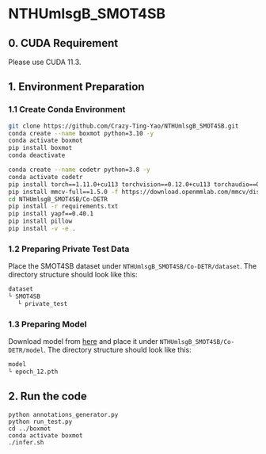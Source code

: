 # NTHUmlsgB_SMOT4SB

## 0. CUDA Requirement
Please use CUDA 11.3.

## 1. Environment Preparation
### 1.1 Create Conda Environment
```bash
git clone https://github.com/Crazy-Ting-Yao/NTHUmlsgB_SMOT4SB.git
conda create --name boxmot python=3.10 -y
conda activate boxmot
pip install boxmot
conda deactivate

conda create --name codetr python=3.8 -y
conda activate codetr
pip install torch==1.11.0+cu113 torchvision==0.12.0+cu113 torchaudio==0.11.0 --extra-index-url https://download.pytorch.org/whl/cu113 
pip install mmcv-full==1.5.0 -f https://download.openmmlab.com/mmcv/dist/cu113/torch1.11.0/index.html
cd NTHUmlsgB_SMOT4SB/Co-DETR
pip install -r requirements.txt
pip install yapf==0.40.1
pip install pillow
pip install -v -e .
```

### 1.2 Preparing Private Test Data
Place the SMOT4SB dataset under `NTHUmlsgB_SMOT4SB/Co-DETR/dataset`. The directory structure should look like this:

```bash
dataset
└ SMOT4SB
　 └ private_test
```

### 1.3 Preparing Model

Download model from [here](https://drive.google.com/file/d/1U0FqjEUv9-K7w7vhpXGPdDkOiVZzgE04/view?usp=sharing) and place it under `NTHUmlsgB_SMOT4SB/Co-DETR/model`. The directory structure should look like this:

```bash
model
└ epoch_12.pth
```

## 2. Run the code

```
python annotations_generator.py
python run_test.py
cd ../boxmot
conda activate boxmot
./infer.sh
```
